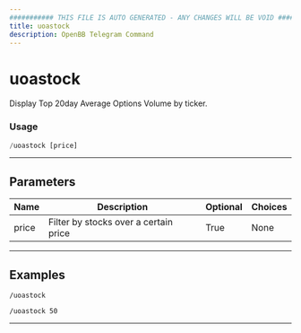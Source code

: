 ```yaml
---
########### THIS FILE IS AUTO GENERATED - ANY CHANGES WILL BE VOID ###########
title: uoastock
description: OpenBB Telegram Command
---
```


# uoastock

Display Top 20day Average Options Volume by ticker.

### Usage

```python wordwrap
/uoastock [price]
```

---

## Parameters

| Name | Description | Optional | Choices |
| ---- | ----------- | -------- | ------- |
| price | Filter by stocks over a certain price | True | None |


---

## Examples

```
/uoastock
```
```
/uoastock 50
```
---
